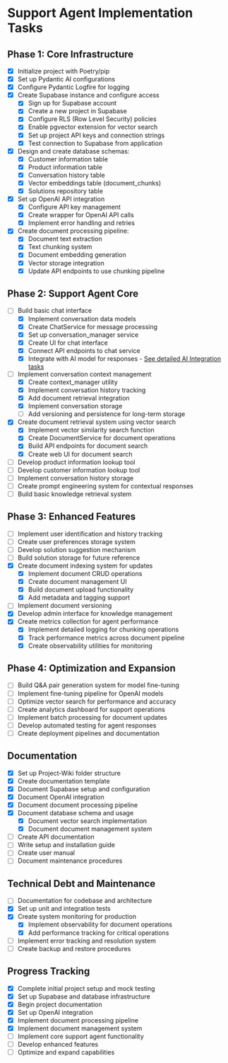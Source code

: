 # Support Agent Implementation Tasks

## Phase 1: Core Infrastructure
- [x] Initialize project with Poetry/pip
- [x] Set up Pydantic AI configurations
- [x] Configure Pydantic Logfire for logging
- [x] Create Supabase instance and configure access
  - [x] Sign up for Supabase account
  - [x] Create a new project in Supabase
  - [x] Configure RLS (Row Level Security) policies
  - [x] Enable pgvector extension for vector search
  - [x] Set up project API keys and connection strings
  - [x] Test connection to Supabase from application
- [x] Design and create database schemas:
  - [x] Customer information table
  - [x] Product information table
  - [x] Conversation history table
  - [x] Vector embeddings table (document_chunks)
  - [x] Solutions repository table
- [x] Set up OpenAI API integration
  - [x] Configure API key management
  - [x] Create wrapper for OpenAI API calls
  - [x] Implement error handling and retries
- [x] Create document processing pipeline:
  - [x] Document text extraction
  - [x] Text chunking system
  - [x] Document embedding generation
  - [x] Vector storage integration
  - [x] Update API endpoints to use chunking pipeline

## Phase 2: Support Agent Core
- [ ] Build basic chat interface
  - [x] Implement conversation data models
  - [x] Create ChatService for message processing
  - [x] Set up conversation_manager service
  - [x] Create UI for chat interface
  - [x] Connect API endpoints to chat service
  - [x] Integrate with AI model for responses - [See detailed AI Integration tasks](./AI-Integration-Tasks.md)
- [ ] Implement conversation context management
  - [x] Create context_manager utility
  - [x] Implement conversation history tracking
  - [x] Add document retrieval integration
  - [x] Implement conversation storage
  - [ ] Add versioning and persistence for long-term storage
- [x] Create document retrieval system using vector search
  - [x] Implement vector similarity search function
  - [x] Create DocumentService for document operations
  - [x] Build API endpoints for document search
  - [x] Create web UI for document search
- [ ] Develop product information lookup tool
- [ ] Develop customer information lookup tool
- [ ] Implement conversation history storage
- [ ] Create prompt engineering system for contextual responses
- [ ] Build basic knowledge retrieval system

## Phase 3: Enhanced Features
- [ ] Implement user identification and history tracking
- [ ] Create user preferences storage system
- [ ] Develop solution suggestion mechanism
- [ ] Build solution storage for future reference
- [x] Create document indexing system for updates
  - [x] Implement document CRUD operations
  - [x] Create document management UI
  - [x] Build document upload functionality
  - [x] Add metadata and tagging support
- [ ] Implement document versioning
- [x] Develop admin interface for knowledge management
- [x] Create metrics collection for agent performance
  - [x] Implement detailed logging for chunking operations
  - [x] Track performance metrics across document pipeline
  - [x] Create observability utilities for monitoring

## Phase 4: Optimization and Expansion
- [ ] Build Q&A pair generation system for model fine-tuning
- [ ] Implement fine-tuning pipeline for OpenAI models
- [ ] Optimize vector search for performance and accuracy
- [ ] Create analytics dashboard for support operations
- [ ] Implement batch processing for document updates
- [ ] Develop automated testing for agent responses
- [ ] Create deployment pipelines and documentation

## Documentation
- [x] Set up Project-Wiki folder structure
- [x] Create documentation template
- [x] Document Supabase setup and configuration
- [x] Document OpenAI integration
- [x] Document document processing pipeline
- [x] Document database schema and usage
  - [x] Document vector search implementation
  - [x] Document document management system
- [ ] Create API documentation
- [ ] Write setup and installation guide
- [ ] Create user manual
- [ ] Document maintenance procedures

## Technical Debt and Maintenance
- [ ] Documentation for codebase and architecture
- [x] Set up unit and integration tests
- [x] Create system monitoring for production
  - [x] Implement observability for document operations
  - [x] Add performance tracking for critical operations
- [ ] Implement error tracking and resolution system
- [ ] Create backup and restore procedures 

## Progress Tracking
- [x] Complete initial project setup and mock testing
- [x] Set up Supabase and database infrastructure
- [x] Begin project documentation
- [x] Set up OpenAI integration
- [x] Implement document processing pipeline
- [x] Implement document management system
- [ ] Implement core support agent functionality
- [ ] Develop enhanced features
- [ ] Optimize and expand capabilities 